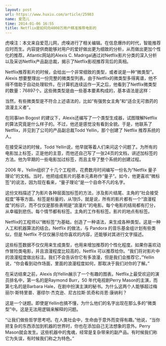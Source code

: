 ```yaml
---
layout: post
url: https://www.huxiu.com/article/25983
name: 爱范儿
time: 2014-01-06 16:55
title: Netflix是如何向4000万用户精准推荐电影的
---
```

虎嗅注：本文来自爱范儿网，虎嗅进行了相关编辑。在信息爆炸的时代，智能推荐应时而生。内容提供商能够对用户的爱好做出更为细致的分析，从而做出更加个性化的推荐。Atlantic网站的Alexis C. Madrigal通过对Netflix影片分类的深入分析以及采访Netflix产品副总裁，揭示了Netflix影视推荐背后的真相。

Netflix推荐影片的时候，会给出一个非常细致的类型，或者说是一种“微类型”。Alexis 想要整理出一份完整的微类型列表。由于Netflix的微类型多得离谱，他不得不借助于自动处理软件。在计算机连续运作一天之后，他看到了Netflix微类型的数量：76897个。这些微类型是由一些基本要素构成的，基本语法是这样：

当然，有些微类型是不符合上述语法的，比如“有强势女主角”和“适合无可救药的浪漫主义者”。

在同事Ian Bogost 的建议下，Alexis还编写了一个类型生成器，试图理解Netflix的算法究竟是什么样子的。不过，他还是感觉没有看到全貌。于是，他联系了Netflix，并见到了公司的产品副总裁Todd Yellin，那个创建了 Netflix 推荐系统的人。

在接受采访的时候，Todd Yellin说，他早就等着人们来问这个问题了。为所有的电影加上标签，正是他的主意，而他还自己写了一张24页的文档，讲述加标签的方法。他为早期的一些电影加过标签，而且主导了整个系统的创建过程。

2006 年，Yellin组织了十几个工程师，花费数月时间编写一份名为“Netflix 量子理论”的文档。当时，他把组成影片的基本元素称作“量子”。如今，他更喜欢“微标签”的说法，因为现在看来，“量子理论”是一个自命不凡的名字。

这份文档描述了为影片各种层面加标签的方法，涉及影片结尾、主角的“社会接受程度”等等方面。标签是标量的，从1到5，就是说，所有的影片都有一个“浪漫程度”的标识，而不仅仅是那些表明是“浪漫片”的电影。每个电影的结局都有打分，从幸福到悲伤。每个情节都有标签。主角的工作有标签。影片的地点有标签。

Netflix的工程师以“微标签”为基础，创造了一种语法，来生成各种类型。这是一种人工和机器算法的结合。Netflix 的做法，与 Pandora 的音乐基金组计划有些类似，但是 Netflix 不仅仅展示给你喜欢的内容，还能够对其进行文字描述。

这些标签数据不仅仅用来生成类型，也用来增加推荐的个性化程度。如果你喜欢动作冒险类电影，并且浪漫程度比较高的，Netflix 可以推荐给你。“我们将对影片中的浪漫程度做出标注。我们不会告诉你它有多浪漫，但是我们会推荐它，”Yellin 说，“你会看到动作场面，里面的浪漫程度如何，那取决于我们对你的了解。”

在采访结束之前，Alexis 向Yellin展示了一个有趣的图表。Netflix上最受欢迎的演员排名中，第一名的是Raymond Burr，50 年代电视剧Perry Mason的主演，而第七名的是Barbara Hale，在剧中扮演主演的秘书。为什么这两个人能够超过梅丽尔·斯特里普、塞缪尔·杰克逊、尼古拉斯·凯奇和肖恩·康纳利？

这是一个谜题。即使是Yellin也搞不懂，为什么他们的名字出现在那么多的“微类型”中。这是无法用逻辑来解释的问题。

“让我们做些哲学思考吧。在人类社会中，生命由于意外而变得有趣。”他说，“当你把复杂的东西添加到机器的世界时，你也在添加自己无法想象的意外。Perry Mason就会发生。这些机器中的鬼魂，经常是复杂带来的副产品。有时候我们称它为失误，有时候我们称之为特色。”

